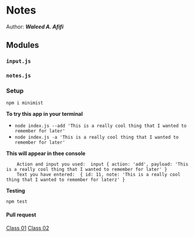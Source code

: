 # Notes
 
Author: ***Waleed A. Afifi***

## Modules

### `input.js`
### `notes.js`

### Setup
```
npm i minimist
```

**To try this app in your terminal**

- `node index.js --add 'This is a really cool thing that I wanted to remember for later'`
- `node index.js -a 'This is a really cool thing that I wanted to remember for later'`


**This will appear in thee console**

```
    Action and input you used:  input { action: 'add', payload: 'This is a really cool thing that I wanted to remember for later' }
    Text you have entered:  { id: 11, note: 'This is a really cool thing that I wanted to remember for laterz' }
```

**Testing**
```
npm test
```

#### Pull request
[Class 01](https://github.com/waleedafifi-401-advanced-javascript/notes/pull/1)
[Class 02](https://github.com/waleedafifi-401-advanced-javascript/notes/pull/2)